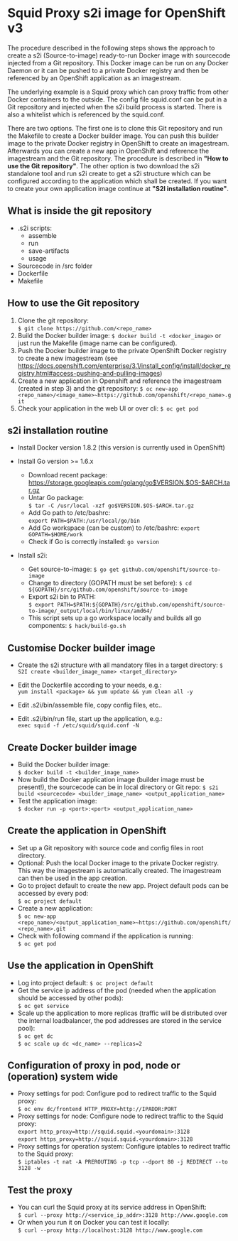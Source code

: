 


**Squid Proxy s2i image for OpenShift v3**
========================================================
 The procedure described in the following steps shows the approach to create a s2i (Source-to-image) ready-to-run Docker image with sourcecode injected from a Git repository. This Docker image can be run on any Docker Daemon or it can be pushed to a private Docker registry and then be referenced by an OpenShift application as an imagestream.
 
 The underlying example is a Squid proxy which can proxy traffic from other Docker containers to the outside. The config file squid.conf can be put in a Git repository and injected when the s2i build process is started. There is also a whitelist which is referenced by the squid.conf.
 
 There are two options. The first one is to clone this Git repository and run the Makefile to create a Docker builder image.  You can push this builder image to the private Docker registry in OpenShift to create an imagestream. Afterwards you can create a new app in OpenShift and reference the imagestream and the Git repository. The procedure is described in **"How to use the Git repository"**. 
 The other option is two download the s2i standalone tool and run s2i create to get a s2i structure which can be configured according to the application which shall be created. If you want to create your own application image continue at **"S2I installation routine"**.

What is inside the git repository
---------------------------------
 - .s2i scripts: 
	- assemble
	- run
	- save-artifacts
	- usage
 - Sourcecode in /src folder
 - Dockerfile
 - Makefile

How to use the Git repository
-----------------------------
 1. Clone the git repository:	
`$ git clone https://github.com/<repo_name>`
 2. Build the Docker builder image:	
`$ docker build -t <docker_image>` or just run the Makefile (image name can be configured).
 3. Push the Docker builder image to the private OpenShift Docker registry to create a new imagestream (see https://docs.openshift.com/enterprise/3.1/install_config/install/docker_registry.html#access-pushing-and-pulling-images)
 4. Create a new application in Openshift and reference the imagestream (created in step 3) and the git repository:	
`$ oc new-app <repo_name>/<image_name>~https://github.com/openshift/<repo_name>.git`
 5. Check your application in the web UI or over cli:
`$ oc get pod`

s2i installation routine
------------------------
 - Install Docker version 1.8.2 (this version is currently used in OpenShift)
 - Install Go version >= 1.6.x
	 - Download recent package:
https://storage.googleapis.com/golang/go$VERSION.$OS-$ARCH.tar.gz
	 - Untar Go package:	
	 `$ tar -C /usr/local -xzf go$VERSION.$OS-$ARCH.tar.gz`
	 - Add Go path to /etc/bashrc:	
	 `export PATH=$PATH:/usr/local/go/bin`
	 - Add Go workspace (can be custom) to /etc/bashrc:	
	 `export GOPATH=$HOME/work`
	 - Check if Go is correctly installed:
	 `go version`

 - Install s2i:
	 - Get source-to-image:	
	 `$ go get github.com/openshift/source-to-image`
	 - Change to directory (GOPATH must be set before):	
	 `$ cd ${GOPATH}/src/github.com/openshift/source-to-image`
	 - Export s2i bin to PATH:	
	 `$ export PATH=$PATH:${GOPATH}/src/github.com/openshift/source-to-image/_output/local/bin/linux/amd64/`
	 - This script sets up a go workspace locally and builds all go components:	
	 `$ hack/build-go.sh`

Customise Docker builder image
---------------------------
 - Create the s2i structure with all mandatory files in a target directory:	
 `$ S2I create <builder_image_name> <target_directory>`
 
 - Edit the Dockerfile according to your needs, e.g.:	
 `yum install <package> && yum update && yum clean all -y`
 
 - Edit .s2i/bin/assemble file, copy config files, etc..
 - Edit .s2i/bin/run file, start up the application, e.g.:	
 `exec squid -f /etc/squid/squid.conf -N` 

Create Docker builder image
---------------------------
 - Build the Docker builder image:	
 `$ docker build -t <builder_image_name>`
 - Now build the Docker application image (builder image must be present!), the sourcecode can be in local directory or Git repo:		`$ s2i build <sourcecode> <builder_image_name> <output_application_name>` 
 - Test the application image:	
 `$ docker run -p <port>:<port> <output_application_name>`

Create the application in OpenShift
------------------
 - Set up a Git repository with source code and config files in root directory.
 - Optional: Push the local Docker image to the private Docker registry. This way the imagestream is automatically created. The imagestream can then be used in the app creation.
 - Go to project default to create the new app. Project default pods can be accessed by every pod:	
 `$ oc project default`
 - Create a new application:	
 `$ oc new-app <repo_name>/<output_application_name>~https://github.com/openshift/<repo_name>.git`
 - Check with following command if the application is running:	
 `$ oc get pod`

Use the application in OpenShift
------------------
- Log into project default:	
`$ oc project default`
- Get the service ip address of the pod (needed when the application should be accessed by other pods):		
`$ oc get service`
- Scale up the application to more replicas (traffic will be distributed over the internal loadbalancer, the pod addresses are stored in the service pool):		
`$ oc get dc`	
`$ oc scale up dc <dc_name> --replicas=2`

Configuration of proxy in pod, node or (operation) system wide
------------------
- Proxy settings for pod: Configure pod to redirect traffic to the Squid proxy:		
`$ oc env dc/frontend HTTP_PROXY=http://IPADDR:PORT`
- Proxy settings for node: Configure node to redirect traffic to the Squid proxy:	
`export http_proxy=http://squid.squid.<yourdomain>:3128`	
`export https_proxy=http://squid.squid.<yourdomain>:3128`
- Proxy settings for operation system: Configure iptables to redirect traffic to the Squid proxy:	
`$ iptables -t nat -A PREROUTING -p tcp --dport 80 -j REDIRECT --to 3128 -w`

Test the proxy
------------------
- You can curl the Squid proxy at its service address in OpenShift:		
`$ curl --proxy http://<service_ip_addr>:3128 http://www.google.com`
- Or when you run it on Docker you can test it locally:		
`$ curl --proxy http://localhost:3128 http://www.google.com`
 

